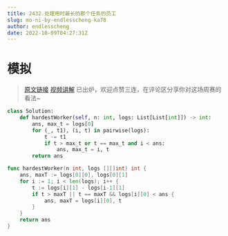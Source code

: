 ```yaml
---
title: 2432.处理用时最长的那个任务的员工
slug: mo-ni-by-endlesscheng-ka78
author: endlesscheng
date: 2022-10-09T04:27:31Z
---
```

# 模拟
 
> [原文链接](https://leetcode.cn/problems/the-employee-that-worked-on-the-longest-task/solution/mo-ni-by-endlesscheng-ka78)
[视频讲解](https://www.bilibili.com/video/BV11d4y1i7Gs) 已出炉，欢迎点赞三连，在评论区分享你对这场周赛的看法~

```py [sol1-Python3]
class Solution:
    def hardestWorker(self, n: int, logs: List[List[int]]) -> int:
        ans, max_t = logs[0]
        for (_, t1), (i, t) in pairwise(logs):
            t -= t1
            if t > max_t or t == max_t and i < ans:
                ans, max_t = i, t
        return ans
```

```go [sol1-Go]
func hardestWorker(n int, logs [][]int) int {
	ans, maxT := logs[0][0], logs[0][1]
	for i := 1; i < len(logs); i++ {
		t := logs[i][1] - logs[i-1][1]
		if t > maxT || t == maxT && logs[i][0] < ans {
			ans, maxT = logs[i][0], t
		}
	}
	return ans
}
```
